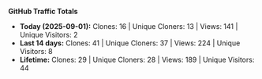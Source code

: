 
**GitHub Traffic Totals**

- **Today (2025-09-01):** Clones: 16 | Unique Cloners: 13 | Views: 141 | Unique Visitors: 2
- **Last 14 days:** Clones: 41 | Unique Cloners: 37 | Views: 224 | Unique Visitors: 8
- **Lifetime:** Clones: 29 | Unique Cloners: 28 | Views: 189 | Unique Visitors: 44
